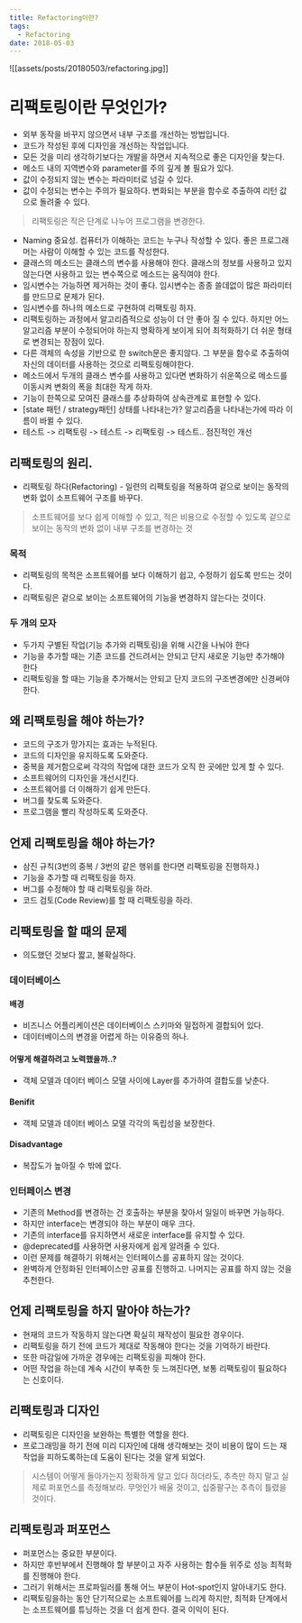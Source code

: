 ```yaml
---
title: Refactoring이란?
tags:
  - Refactoring
date: 2018-05-03
---
```

![[assets/posts/20180503/refactoring.jpg]]

# 리팩토링이란 무엇인가?
- 외부 동작을 바꾸지 않으면서 내부 구조를 개선하는 방법입니다.
- 코드가 작성된 후에 디자인을 개선하는 작업입니다.
- 모든 것을 미리 생각하기보다는 개발을 하면서 지속적으로 좋은 디자인을 찾는다.
- 메소드 내의 지역변수와 parameter를 주의 깊게 볼 필요가 있다.
- 값이 수정되지 않는 변수는 파라미터로 넘길 수 있다.
- 값이 수정되는 변수는 주의가 필요하다. 변화되는 부분을 함수로 추출하여 리턴 값으로 돌려줄 수 있다.

> 리팩토링은 작은 단계로 나누어 프로그램을 변경한다.

- Naming 중요성. 컴퓨터가 이해하는 코드는 누구나 작성할 수 있다. 좋은 프로그래머는 사람이 이해할 수 있는 코드를 작성한다.
- 클래스의 메소드는 클래스의 변수를 사용해야 한다. 클래스의 정보를 사용하고 있지 않는다면 사용하고 있는 변수쪽으로 메소드는 움직여야 한다.
- 임시변수는 가능하면 제거하는 것이 좋다. 임시변수는 종종 쓸데없이 많은 파라미터를 만드므로 문제가 된다.
- 임시변수를 하나의 메소드로 구현하여 리팩토링 하자.
- 리팩토링하는 과정에서 알고리즘적으로 성능이 더 안 좋아 질 수 있다. 하지만 어느 알고리즘 부분이 수정되어야 하는지 명확하게 보이게 되어 최적화하기 더 쉬운 형태로 변경되는 장점이 있다.
- 다른 객체의 속성을 기반으로 한 switch문은 좋지않다. 그 부분을 함수로 추출하여 자신의 데이터를 사용하는 것으로 리팩토링해야한다.
- 메소드에서 두개의 클래스 변수를 사용하고 있다면 변화하기 쉬운쪽으로 메소드를 이동시켜 변화의 폭을 최대한 작게 하자.
- 기능이 한쪽으로 모여진 클래스를 추상화하여 상속관계로 표현할 수 있다.
- [state 패턴 / strategy패턴] 상태를 나타내는가? 알고리즘을 나타내는가에 따라 이름이 바뀔 수 있다.
- 테스트 -> 리팩토링 -> 테스트 -> 리팩토링 -> 테스트.. 점진적인 개선


## 리팩토링의 원리.
- 리팩토링 하다(Refactoring) - 일련의 리팩토링을 적용하여 겉으로 보이는 동작의 변화 없이 소프트웨어 구조를 바꾸다.
> 소프트웨어를 보다 쉽게 이해할 수 있고, 적은 비용으로 수정할 수 있도록 겉으로 보이는 동작의 변화 없이 내부 구조를 변경하는 것

### 목적
- 리팩토링의 목적은 소프트웨어를 보다 이해하기 쉽고, 수정하기 쉽도록 만드는 것이다.
- 리팩토링은 겉으로 보이는 소프트웨어의 기능을 변경하지 않는다는 것이다.

### 두 개의 모자
- 두가지 구별된 작업(기능 추가와 리팩토링)을 위해 시간을 나눠야 한다
- 기능을 추가할 때는 기존 코드를 건드려서는 안되고 단지 새로운 기능만 추가해야 한다
- 리팩토링을 할 때는 기능을 추가해서는 안되고 단지 코드의 구조변경에만 신경써야 한다.


## 왜 리팩토링을 해야 하는가?
- 코드의 구조가 망가지는 효과는 누적된다.
- 코드의 디자인을 유지하도록 도와준다.
- 중복을 제거함으로써 각각의 작업에 대한 코드가 오직 한 곳에만 있게 할 수 있다.
- 소프트웨어의 디자인을 개선시킨다.
- 소프트웨어를 더 이해하기 쉽게 만든다.
- 버그를 찾도록 도와준다.
- 프로그램을 빨리 작성하도록 도와준다.

## 언제 리팩토링을 해야 하는가?
- 삼진 규칙(3번의 중복 / 3번의 같은 행위를 한다면 리팩토링을 진행하자.)
- 기능을 추가할 때 리팩토링을 하자.
- 버그를 수정해야 할 때 리팩토링을 하라.
- 코드 검토(Code Review)를 할 때 리팩토링을 하라.

## 리팩토링을 할 때의 문제
- 의도했던 것보다 짧고, 불확실하다.

### 데이터베이스
#### 배경
- 비즈니스 어플리케이션은 데이터베이스 스키마와 밀접하게 결합되어 있다.
- 데이터베이스의 변경을 어렵게 하는 이유중의 하나.

#### 어떻게 해결하려고 노력했을까..?
- 객체 모델과 데이터 베이스 모델 사이에 Layer를 추가하여 결합도를 낮춘다.

#### Benifit
- 객체 모델과 데이터 베이스 모델 각각의 독립성을 보장한다.

#### Disadvantage
- 복잡도가 높아질 수 밖에 없다.


### 인터페이스 변경
- 기존의 Method를 변경하는 건 호출하는 부분을 찾아서 일일이 바꾸면 가능하다.
- 하지만 interface는 변경되야 하는 부분이 매우 크다.
- 기존의 interface를 유지하면서 새로운 interface를 유지할 수 있다.
- @deprecated를 사용하면 사용자에게 쉽게 알려줄 수 있다.
- 이런 문제를 해결하기 위해서는 인터페이스를 공표하지 않는 것이다.
- 완벽하게 안정화된 인터페이스만 공표를 진행하고. 나머지는 공표를 하지 않는 것을 추천한다.

## 언제 리팩토링을 하지 말아야 하는가?
- 현재의 코드가 작동하지 않는다면 확실히 재작성이 필요한 경우이다.
- 리팩토링을 하기 전에 코드가 제대로 작동해야 한다는 것을 기억하기 바란다.
- 또한 마감일에 가까운 경우에는 리팩토링을 피해야 한다.
- 어떤 작업을 하는데 계속 시간이 부족한 듯 느껴진다면, 보통 리팩토링이 필요하다는 신호이다.

## 리팩토링과 디자인
- 리팩토링은 디자인을 보완하는 특별한 역할을 한다.
- 프로그래밍을 하기 전에 미리 디자인에 대해 생각해보는 것이 비용이 많이 드는 재작업을 피하도록하는데 도움이 된다는 것을 알게 되었다.

> 시스템이 어떻게 돌아가는지 정확하게 알고 있다 하더라도, 추측만 하지 말고 실제로 퍼포먼스를 측정해보라. 무엇인가 배울 것이고, 십중팔구는 추측이 틀렸을 것이다.

## 리팩토링과 퍼포먼스
- 퍼포먼스는 중요한 부분이다.
- 하지만 후반부에서 진행해야 할 부분이고 자주 사용하는 함수들 위주로 성능 최적화를 진행해야 한다.
- 그러기 위해서는 프로파일러를 통해 어느 부분이 Hot-spot인지 알아내기도 한다.
- 리팩토링을하는 동안 단기적으로는 소프트웨어를 느리게 하지만, 최적화 단계에서는 소프트웨어를 튜닝하는 것을 더 쉽게 한다. 결국 이익이 된다.


